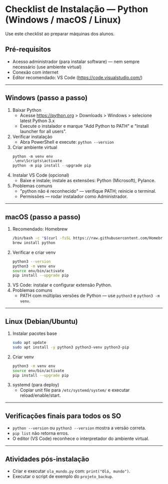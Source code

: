 # Checklist de Instalação — Python (Windows / macOS / Linux)

Use este checklist ao preparar máquinas dos alunos.

## Pré-requisitos
- Acesso administrador (para instalar software) — nem sempre necessário (use ambiente virtual)
- Conexão com internet
- Editor recomendado: VS Code (https://code.visualstudio.com/)

---

## Windows (passo a passo)
1. Baixar Python
   - Acesse https://python.org > Downloads > Windows > selecione latest Python 3.x
   - Execute o instalador e marque "Add Python to PATH" e "Install launcher for all users".
2. Verificar instalação
   - Abra PowerShell e execute: `python --version`
3. Criar ambiente virtual
   ```powershell
   python -m venv env
   .\env\Scripts\activate
   python -m pip install --upgrade pip
   ```
4. Instalar VS Code (opcional)
   - Baixe e instale; instale as extensões: Python (Microsoft), Pylance.
5. Problemas comuns
   - "python não é reconhecido" — verifique PATH; reinicie o terminal.
   - Permissões — rodar instalador como Administrador.

---

## macOS (passo a passo)
1. Recomendado: Homebrew
   ```bash
   /bin/bash -c "$(curl -fsSL https://raw.githubusercontent.com/Homebrew/install/HEAD/install.sh)"
   brew install python
   ```
2. Verificar e criar venv
   ```bash
   python3 --version
   python3 -m venv env
   source env/bin/activate
   pip install --upgrade pip
   ```
3. VS Code: instalar e configurar extensão Python.
4. Problemas comuns
   - PATH com múltiplas versões de Python — use `python3` e `python3 -m venv`.

---

## Linux (Debian/Ubuntu)
1. Instalar pacotes base
   ```bash
   sudo apt update
   sudo apt install -y python3 python3-venv python3-pip
   ```
2. Criar venv
   ```bash
   python3 -m venv env
   source env/bin/activate
   pip install --upgrade pip
   ```
3. systemd (para deploy)
   - Copiar unit file para `/etc/systemd/system/` e executar reload/enable/start.

---

## Verificações finais para todos os SO
- `python --version` ou `python3 --version` mostra a versão correta.
- `pip list` não retorna erros.
- O editor (VS Code) reconhece o interpretador do ambiente virtual.

---

## Atividades pós-instalação
- Criar e executar `ola_mundo.py` com: `print("Olá, mundo")`.
- Executar o script de exemplo do `projeto_backup`.
